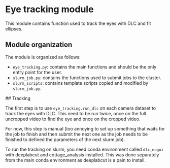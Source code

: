 # Eye tracking module

This module contains function used to track the eyes with DLC and fit ellipses.

## Module organization

The module is organized as follows:

- `eye_tracking.py`: contains the main functions and should be the only entry point for the user.
- `slurm_job.py`: contains the functions used to submit jobs to the cluster. 
- `slurm_scripts`: contains template scripts copied and modified by `slurm_job.py`.

## Tracking

The first step is to use `eye_tracking.run_dlc` on each camera dataset to track the eyes 
with DLC. This need to be run twice, once on the full uncropped video to find the eye
and once on the cropped video.

For now, this step is manual (too annoying to set up something that waits for the job to
finish and then submit the next one as the job needs to be finished to defined the parameters
of the next slurm job).

To run the tracking on slurm, you need conda environment called `dlc_nogui` with
deeplabcut and cottage_analysis installed. This was done separately from the main
conda environment as deeplabcut is a pain to install.

